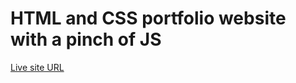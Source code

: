 # HTML and CSS portfolio website with a pinch of JS

[Live site URL](https://sebaderio.github.io/portfolio-html-css/)

